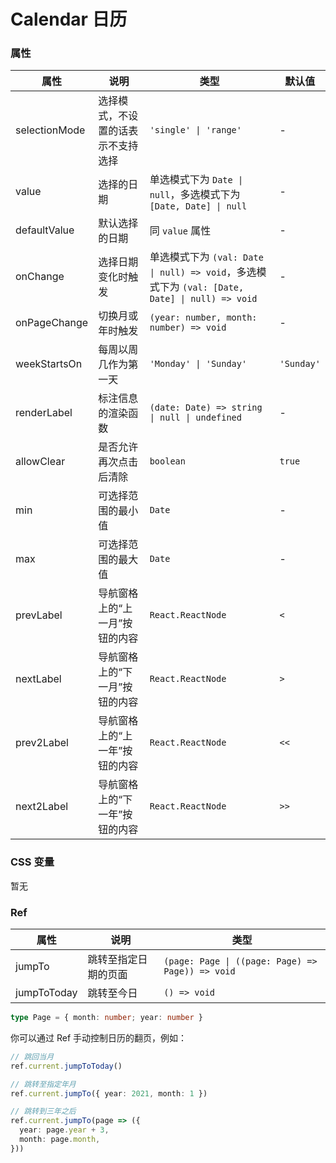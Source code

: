 # Calendar 日历 <Experimental></Experimental>

<code src="./demos/demo1.tsx"></code>
<code src="./demos/demo2.tsx"></code>
<code src="./demos/demo3.tsx"></code>

### 属性

| 属性          | 说明                               | 类型                                                                                           | 默认值     |
| ------------- | ---------------------------------- | ---------------------------------------------------------------------------------------------- | ---------- |
| selectionMode | 选择模式，不设置的话表示不支持选择 | `'single' \| 'range'`                                                                          | -          |
| value         | 选择的日期                         | 单选模式下为 `Date \| null`，多选模式下为 `[Date, Date] \| null`                               | -          |
| defaultValue  | 默认选择的日期                     | 同 `value` 属性                                                                                | -          |
| onChange      | 选择日期变化时触发                 | 单选模式下为 `(val: Date \| null) => void`，多选模式下为 `(val: [Date, Date] \| null) => void` | -          |
| onPageChange  | 切换月或年时触发                   | `(year: number, month: number) => void`                                                        | -          |
| weekStartsOn  | 每周以周几作为第一天               | `'Monday' \| 'Sunday'`                                                                         | `'Sunday'` |
| renderLabel   | 标注信息的渲染函数                 | `(date: Date) => string \| null \| undefined`                                                  | -          |
| allowClear    | 是否允许再次点击后清除             | `boolean`                                                                                      | `true`     |
| min           | 可选择范围的最小值                 | `Date`                                                                                         | -          |
| max           | 可选择范围的最大值                 | `Date`                                                                                         | -          |
| prevLabel     | 导航窗格上的“上一月”按钮的内容     | `React.ReactNode`                                                                              | `<`        |
| nextLabel     | 导航窗格上的“下一月”按钮的内容     | `React.ReactNode`                                                                              | `>`        |
| prev2Label    | 导航窗格上的“上一年”按钮的内容     | `React.ReactNode`                                                                              | `<<`       |
| next2Label    | 导航窗格上的“下一年”按钮的内容     | `React.ReactNode`                                                                              | `>>`       |

### CSS 变量

暂无

### Ref

| 属性        | 说明                 | 类型                                             |
| ----------- | -------------------- | ------------------------------------------------ |
| jumpTo      | 跳转至指定日期的页面 | `(page: Page \| ((page: Page) => Page)) => void` |
| jumpToToday | 跳转至今日           | `() => void`                                     |

```ts
type Page = { month: number; year: number }
```

你可以通过 Ref 手动控制日历的翻页，例如：

```ts
// 跳回当月
ref.current.jumpToToday()

// 跳转至指定年月
ref.current.jumpTo({ year: 2021, month: 1 })

// 跳转到三年之后
ref.current.jumpTo(page => ({
  year: page.year + 3,
  month: page.month,
}))
```
